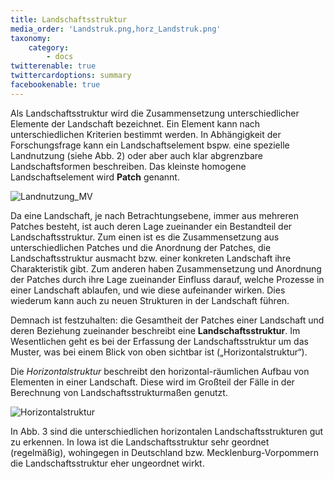 ```yaml
---
title: Landschaftsstruktur
media_order: 'Landstruk.png,horz_Landstruk.png'
taxonomy:
    category:
        - docs
twitterenable: true
twittercardoptions: summary
facebookenable: true
---
```


Als Landschaftsstruktur wird die Zusammensetzung unterschiedlicher Elemente der Landschaft bezeichnet. Ein Element kann nach unterschiedlichen Kriterien bestimmt werden. In Abhängigkeit der Forschungsfrage kann ein Landschaftselement bspw. eine spezielle Landnutzung (siehe Abb. 2) oder aber auch klar abgrenzbare Landschaftsformen beschreiben. Das kleinste homogene Landschaftselement wird **Patch** genannt.

![Landnutzung_MV](Landstruk.png?lightbox=800&classes=caption "Abb. 2: Landnutzung in MV (Quellen: Vektordaten links - Openstreetmap 2018  (CC BY-SA);  Orthophoto rechts – Copyright © 2017 Esri und dessen Lizenzgeber)")

Da eine Landschaft, je nach Betrachtungsebene, immer aus mehreren Patches besteht, ist auch deren Lage zueinander ein Bestandteil der Landschaftsstruktur. Zum einen ist es die Zusammensetzung aus unterschiedlichen Patches und die Anordnung der Patches, die Landschaftsstruktur ausmacht bzw. einer konkreten Landschaft ihre Charakteristik gibt. Zum anderen haben Zusammensetzung und Anordnung der Patches durch ihre Lage zueinander Einfluss darauf, welche Prozesse in einer Landschaft ablaufen, und wie diese  aufeinander wirken. Dies wiederum kann auch zu neuen  Strukturen in der Landschaft führen.

Demnach ist festzuhalten: die Gesamtheit der Patches einer Landschaft und deren Beziehung zueinander beschreibt eine **Landschaftsstruktur**.
Im Wesentlichen geht es bei der Erfassung der Landschaftsstruktur um das Muster, was bei einem Blick von oben sichtbar ist („Horizontalstruktur“).

Die _Horizontalstruktur_ beschreibt den horizontal-räumlichen Aufbau von Elementen in einer Landschaft. Diese wird im Großteil der Fälle in der Berechnung von Landschaftsstrukturmaßen genutzt.

![Horizontalstruktur](horz_Landstruk.png?lightbox=800&classes=caption "Abb. 3: Horizontalstruktur von Landschaften - Iowa links und MV rechts (Quellen: Image Landsat (CC BY)/ Copernicus (CC BY-SA 3.0 IGO); © 2018 Google; ©2009 GeoBasis-DE/BKG")

In Abb. 3 sind die unterschiedlichen horizontalen Landschaftsstrukturen gut zu erkennen. In Iowa ist die Landschaftsstruktur sehr geordnet (regelmäßig), wohingegen in Deutschland bzw. Mecklenburg-Vorpommern die Landschaftsstruktur eher ungeordnet wirkt.

